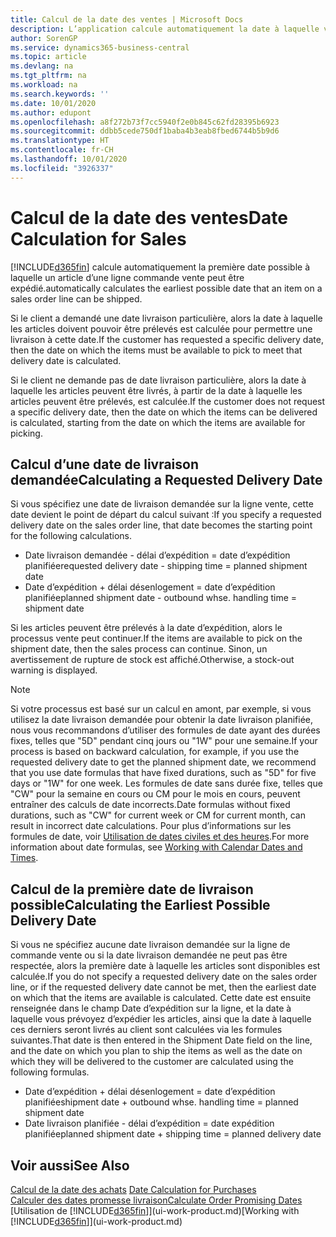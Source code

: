 ```yaml
---
title: Calcul de la date des ventes | Microsoft Docs
description: L’application calcule automatiquement la date à laquelle vous devez commander un article pour l’avoir en stock à une certaine date. Il s’agit de la date à laquelle des articles commandés à une date donnée devraient être disponibles pour le prélèvement.
author: SorenGP
ms.service: dynamics365-business-central
ms.topic: article
ms.devlang: na
ms.tgt_pltfrm: na
ms.workload: na
ms.search.keywords: ''
ms.date: 10/01/2020
ms.author: edupont
ms.openlocfilehash: a8f272b73f7cc5940f2e0b845c62fd28395b6923
ms.sourcegitcommit: ddbb5cede750df1baba4b3eab8fbed6744b5b9d6
ms.translationtype: HT
ms.contentlocale: fr-CH
ms.lasthandoff: 10/01/2020
ms.locfileid: "3926337"
---
```

# <a name="date-calculation-for-sales"></a><span data-ttu-id="fc503-104">Calcul de la date des ventes</span><span class="sxs-lookup"><span data-stu-id="fc503-104">Date Calculation for Sales</span></span>
[!INCLUDE[d365fin](includes/d365fin_md.md)] <span data-ttu-id="fc503-105">calcule automatiquement la première date possible à laquelle un article d’une ligne commande vente peut être expédié.</span><span class="sxs-lookup"><span data-stu-id="fc503-105">automatically calculates the earliest possible date that an item on a sales order line can be shipped.</span></span>

<span data-ttu-id="fc503-106">Si le client a demandé une date livraison particulière, alors la date à laquelle les articles doivent pouvoir être prélevés est calculée pour permettre une livraison à cette date.</span><span class="sxs-lookup"><span data-stu-id="fc503-106">If the customer has requested a specific delivery date, then the date on which the items must be available to pick to meet that delivery date is calculated.</span></span>

<span data-ttu-id="fc503-107">Si le client ne demande pas de date livraison particulière, alors la date à laquelle les articles peuvent être livrés, à partir de la date à laquelle les articles peuvent être prélevés, est calculée.</span><span class="sxs-lookup"><span data-stu-id="fc503-107">If the customer does not request a specific delivery date, then the date on which the items can be delivered is calculated, starting from the date on which the items are available for picking.</span></span>

## <a name="calculating-a-requested-delivery-date"></a><span data-ttu-id="fc503-108">Calcul d’une date de livraison demandée</span><span class="sxs-lookup"><span data-stu-id="fc503-108">Calculating a Requested Delivery Date</span></span>
<span data-ttu-id="fc503-109">Si vous spécifiez une date de livraison demandée sur la ligne vente, cette date devient le point de départ du calcul suivant :</span><span class="sxs-lookup"><span data-stu-id="fc503-109">If you specify a requested delivery date on the sales order line, that date becomes the starting point for the following calculations.</span></span>

- <span data-ttu-id="fc503-110">Date livraison demandée - délai d’expédition = date d’expédition planifiée</span><span class="sxs-lookup"><span data-stu-id="fc503-110">requested delivery date - shipping time = planned shipment date</span></span>
- <span data-ttu-id="fc503-111">Date d’expédition + délai désenlogement = date d’expédition planifiée</span><span class="sxs-lookup"><span data-stu-id="fc503-111">planned shipment date - outbound whse. handling time = shipment date</span></span>

<span data-ttu-id="fc503-112">Si les articles peuvent être prélevés à la date d’expédition, alors le processus vente peut continuer.</span><span class="sxs-lookup"><span data-stu-id="fc503-112">If the items are available to pick on the shipment date, then the sales process can continue.</span></span> <span data-ttu-id="fc503-113">Sinon, un avertissement de rupture de stock est affiché.</span><span class="sxs-lookup"><span data-stu-id="fc503-113">Otherwise, a stock-out warning is displayed.</span></span>

> [!Note]
> <span data-ttu-id="fc503-114">Si votre processus est basé sur un calcul en amont, par exemple, si vous utilisez la date livraison demandée pour obtenir la date livraison planifiée, nous vous recommandons d’utiliser des formules de date ayant des durées fixes, telles que "5D" pendant cinq jours ou "1W" pour une semaine.</span><span class="sxs-lookup"><span data-stu-id="fc503-114">If your process is based on backward calculation, for example, if you use the requested delivery date to get the planned shipment date, we recommend that you use date formulas that have fixed durations, such as "5D" for five days or "1W" for one week.</span></span> <span data-ttu-id="fc503-115">Les formules de date sans durée fixe, telles que "CW" pour la semaine en cours ou CM pour le mois en cours, peuvent entraîner des calculs de date incorrects.</span><span class="sxs-lookup"><span data-stu-id="fc503-115">Date formulas without fixed durations, such as "CW" for current week or CM for current month, can result in incorrect date calculations.</span></span> <span data-ttu-id="fc503-116">Pour plus d’informations sur les formules de date, voir [Utilisation de dates civiles et des heures](ui-enter-date-ranges.md).</span><span class="sxs-lookup"><span data-stu-id="fc503-116">For more information about date formulas, see [Working with Calendar Dates and Times](ui-enter-date-ranges.md).</span></span>

## <a name="calculating-the-earliest-possible-delivery-date"></a><span data-ttu-id="fc503-117">Calcul de la première date de livraison possible</span><span class="sxs-lookup"><span data-stu-id="fc503-117">Calculating the Earliest Possible Delivery Date</span></span>
<span data-ttu-id="fc503-118">Si vous ne spécifiez aucune date livraison demandée sur la ligne de commande vente ou si la date livraison demandée ne peut pas être respectée, alors la première date à laquelle les articles sont disponibles est calculée.</span><span class="sxs-lookup"><span data-stu-id="fc503-118">If you do not specify a requested delivery date on the sales order line, or if the requested delivery date cannot be met, then the earliest date on which that the items are available is calculated.</span></span> <span data-ttu-id="fc503-119">Cette date est ensuite renseignée dans le champ Date d’expédition sur la ligne, et la date à laquelle vous prévoyez d’expédier les articles, ainsi que la date à laquelle ces derniers seront livrés au client sont calculées via les formules suivantes.</span><span class="sxs-lookup"><span data-stu-id="fc503-119">That date is then entered in the Shipment Date field on the line, and the date on which you plan to ship the items as well as the date on which they will be delivered to the customer are calculated using the following formulas.</span></span>

- <span data-ttu-id="fc503-120">Date d’expédition + délai désenlogement = date d’expédition planifiée</span><span class="sxs-lookup"><span data-stu-id="fc503-120">shipment date + outbound whse. handling time = planned shipment date</span></span>
- <span data-ttu-id="fc503-121">Date livraison planifiée - délai d’expédition = date expédition planifiée</span><span class="sxs-lookup"><span data-stu-id="fc503-121">planned shipment date + shipping time = planned delivery date</span></span>


## <a name="see-also"></a><span data-ttu-id="fc503-122">Voir aussi</span><span class="sxs-lookup"><span data-stu-id="fc503-122">See Also</span></span>  
 <span data-ttu-id="fc503-123">[Calcul de la date des achats](purchasing-date-calculation-for-purchases.md) </span><span class="sxs-lookup"><span data-stu-id="fc503-123">[Date Calculation for Purchases](purchasing-date-calculation-for-purchases.md) </span></span>  
 [<span data-ttu-id="fc503-124">Calculer des dates promesse livraison</span><span class="sxs-lookup"><span data-stu-id="fc503-124">Calculate Order Promising Dates</span></span>](sales-how-to-calculate-order-promising-dates.md)  
 <span data-ttu-id="fc503-125">[Utilisation de [!INCLUDE[d365fin](includes/d365fin_md.md)]](ui-work-product.md)</span><span class="sxs-lookup"><span data-stu-id="fc503-125">[Working with [!INCLUDE[d365fin](includes/d365fin_md.md)]](ui-work-product.md)</span></span>
